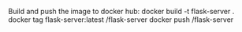 Build and push the image to docker hub:
docker build -t flask-server .
docker tag flask-server:latest <your-docker-hub-username>/flask-server
docker push <your-docker-hub-username>/flask-server
